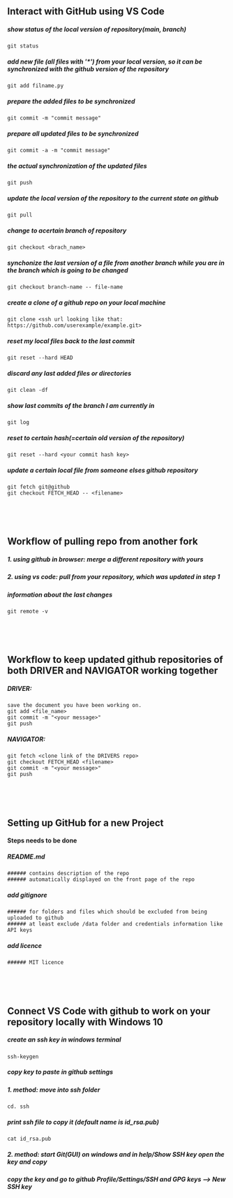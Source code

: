 ## Interact with GitHub using VS Code

##### show status of the local version of repository(main, branch)
    git status
##### add new file (all files with  '*') from your local version, so it can be synchronized with the github version of the repository
    git add filname.py
##### prepare the added files to be synchronized
    git commit -m "commit message"
##### prepare all updated files to be synchronized
    git commit -a -m "commit message"
##### the actual synchronization of the updated files
    git push
##### update the local version of the repository to the current state on github
    git pull
##### change to acertain branch of repository
    git checkout <brach_name>
##### synchonize the last version of a file from another branch while you are in the branch which is going to be changed
    git checkout branch-name -- file-name
##### create a clone of a github repo on your local machine
    git clone <ssh url looking like that: https://github.com/userexample/example.git>
##### reset my local files back to the last commit
    git reset --hard HEAD
##### discard any last added files or directories
    git clean -df
##### show last commits of the branch I am currently in
    git log
##### reset to certain hash(=certain old version of the repository)
    git reset --hard <your commit hash key>
##### update a certain local file from someone elses github repository
    git fetch git@github
    git checkout FETCH_HEAD -- <filename>

&nbsp;

&nbsp;
 
## Workflow of pulling repo from another fork

##### 1. using github in browser: merge a different repository with yours
##### 2. using vs code: pull from your repository, which was updated in step 1

##### information about the last changes
    git remote -v

&nbsp;

&nbsp;

## Workflow to keep updated github repositories of both DRIVER and NAVIGATOR working together

##### DRIVER:
    save the document you have been working on.
    git add <file_name>
    git commit -m "<your message>"
    git push
##### NAVIGATOR:
    git fetch <clone link of the DRIVERS repo>
    git checkout FETCH_HEAD <filename>
    git commit -m "<your message>"
    git push
    
&nbsp;

&nbsp;

## Setting up GitHub for a new Project


#### Steps needs to be done
##### README.md
    ###### contains description of the repo
    ###### automatically displayed on the front page of the repo
##### add gitignore
    ###### for folders and files which should be excluded from being uploaded to github
    ###### at least exclude /data folder and credentials information like API keys 
##### add licence
    ###### MIT licence
    
&nbsp;

&nbsp;

## Connect VS Code with github to work on your repository locally with Windows 10


##### create an ssh key in windows terminal
    ssh-keygen
##### copy key to paste in github settings
##### 1. method: move into ssh folder
    cd. ssh
##### print ssh file to copy it (default name is id_rsa.pub)
    cat id_rsa.pub
##### 2. method: start Git(GUI) on windows and in help/Show SSH key open the key and copy
##### copy the key and go to github Profile/Settings/SSH and GPG keys --> New SSH key

